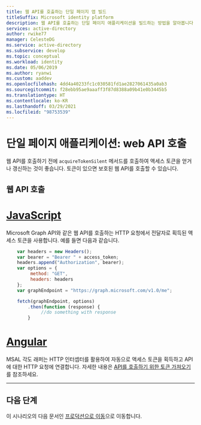 ```yaml
---
title: 웹 API를 호출하는 단일 페이지 앱 빌드
titleSuffix: Microsoft identity platform
description: 웹 API를 호출하는 단일 페이지 애플리케이션을 빌드하는 방법을 알아봅니다
services: active-directory
author: rwike77
manager: CelesteDG
ms.service: active-directory
ms.subservice: develop
ms.topic: conceptual
ms.workload: identity
ms.date: 05/06/2019
ms.author: ryanwi
ms.custom: aaddev
ms.openlocfilehash: 4dd4a40233fc1c030581fd1ae2827061435a0ab3
ms.sourcegitcommit: f28ebb95ae9aaaff3f87d8388a09b41e0b3445b5
ms.translationtype: HT
ms.contentlocale: ko-KR
ms.lasthandoff: 03/29/2021
ms.locfileid: "98753539"
---
```

# <a name="single-page-application-call-a-web-api"></a>단일 페이지 애플리케이션: web API 호출

웹 API를 호출하기 전에 `acquireTokenSilent` 메서드를 호출하여 액세스 토큰을 얻거나 갱신하는 것이 좋습니다. 토큰이 있으면 보호된 웹 API를 호출할 수 있습니다.

## <a name="call-a-web-api"></a>웹 API 호출

# <a name="javascript"></a>[JavaScript](#tab/javascript)

Microsoft Graph API와 같은 웹 API를 호출하는 HTTP 요청에서 전달자로 획득된 액세스 토큰을 사용합니다. 예를 들면 다음과 같습니다.

```javascript
    var headers = new Headers();
    var bearer = "Bearer " + access_token;
    headers.append("Authorization", bearer);
    var options = {
         method: "GET",
         headers: headers
    };
    var graphEndpoint = "https://graph.microsoft.com/v1.0/me";

    fetch(graphEndpoint, options)
        .then(function (response) {
             //do something with response
        }
```

# <a name="angular"></a>[Angular](#tab/angular)

MSAL 각도 래퍼는 HTTP 인터셉터를 활용하여 자동으로 액세스 토큰을 획득하고 API에 대한 HTTP 요청에 연결합니다. 자세한 내용은 [API를 호출하기 위한 토큰 가져오기](scenario-spa-acquire-token.md)를 참조하세요.

---

## <a name="next-steps"></a>다음 단계

이 시나리오의 다음 문서인 [프로덕션으로 이동](scenario-spa-production.md)으로 이동합니다.